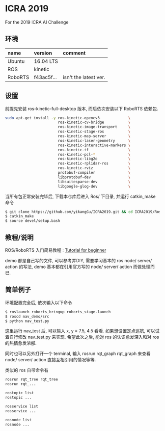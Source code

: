 # ICRA 2019

For the 2019 ICRA AI Challenge

## 环境

| name    | version    | comment               |
|:--------|:-----------|:----------------------|
| Ubuntu  | 16.04 LTS  |                       |
| ROS     | kinetic    |                       |
| RoboRTS | f43ac5f... | isn't the latest ver. |

## 设置

前提先安装 ros-kinetic-full-desktop 版本, 而后依次安装以下 RoboRTS 依赖包.

```bash
sudo apt-get install -y ros-kinetic-opencv3             \
                        ros-kinetic-cv-bridge           \
                        ros-kinetic-image-transport     \
                        ros-kinetic-stage-ros           \
                        ros-kinetic-map-server          \
                        ros-kinetic-laser-geometry      \
                        ros-kinetic-interactive-markers \
                        ros-kinetic-tf                  \
                        ros-kinetic-pcl-*               \
                        ros-kinetic-libg2o              \
                        ros-kinetic-rplidar-ros         \
                        ros-kinetic-rviz                \
                        protobuf-compiler               \
                        libprotobuf-dev                 \
                        libsuitesparse-dev              \
                        libgoogle-glog-dev              \
```

当所有包正常安装完毕后, 下载本仓库后进入 Ros/ 下目录, 并运行 catkin_make 命令

```bash
$ git clone https://github.com/yikangGu/ICRA2019.git && cd ICRA2019/Ros
$ catkin_make
$ source devel/setup.bash
```

## 教程/说明

ROS/RoboRTS 入门简易教程 : [Tutorial for beginner](https://github.com/yikangGu/ICRA2019/blob/master/Docs/README.md)

demo 都是自己写的文件, 可以参考并DIY, 需要学习基本的 ros node/ server/ action 的写法, demo 基本都在引用官方写的 node/ server/ action 而做处理而已.

## 简单例子

环境配置完全后, 依次输入以下命令

```bash
$ roslaunch roborts_bringup roborts_stage.launch
$ roscd nav_demo/src
$ python nav_test.py
```

这里运行 nav_test 后, 可以输入 x, y = 7.5, 4.5 看看. 如果想设置定点巡航, 可以试着自行修改 nav_test.py 来实现. 希望此次之后, 能对 ros 的认识愈发深入和对 ros 的热情愈发浓郁.

同时也可以另外打开一个 terminal, 输入 rosrun rqt_graph rqt_graph 来查看 node/ server/ action 直接互相引用的情况等等.

类似的 ros 自带命令有

```bash
rosrun rqt_tree rqt_tree 
rosrun rqt_...

rostopic list
rostopic ...

rosservice list
rosservice ...

rosnode list
rosnode ...
```

